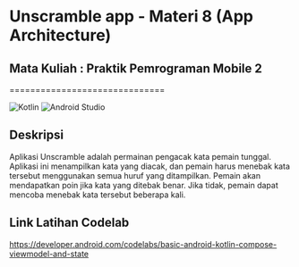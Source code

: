 # Unscramble app - Materi 8 (App Architecture)

## Mata Kuliah : Praktik Pemrograman Mobile 2

==============================

![Kotlin](https://img.shields.io/badge/kotlin-%237F52FF.svg?style=for-the-badge&logo=kotlin&logoColor=white)
![Android Studio](https://img.shields.io/badge/android%20studio-346ac1?style=for-the-badge&logo=android%20studio&logoColor=white)

## Deskripsi

Aplikasi Unscramble adalah permainan pengacak kata pemain tunggal. Aplikasi ini menampilkan kata yang diacak, dan pemain harus menebak kata tersebut menggunakan semua huruf yang ditampilkan. Pemain akan mendapatkan poin jika kata yang ditebak benar. Jika tidak, pemain dapat mencoba menebak kata tersebut beberapa kali.

## Link Latihan Codelab

https://developer.android.com/codelabs/basic-android-kotlin-compose-viewmodel-and-state


